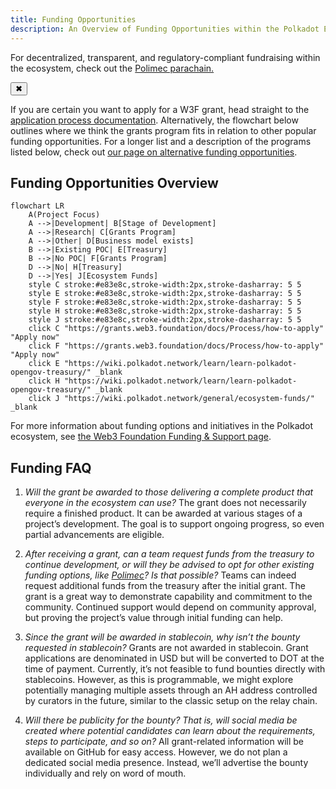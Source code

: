 ```yaml
---
title: Funding Opportunities
description: An Overview of Funding Opportunities within the Polkadot Ecosystem.
---
```


<!-- MessageBox -->
<div id="messageBox" class="floating-message-box">
  <p>
    For decentralized, transparent, and regulatory-compliant fundraising within the ecosystem, check out the
    <a href="https://www.polimec.org/" target="_blank" rel="noopener noreferrer">
      Polimec parachain.
    </a> 
  </p>
  <button class="close-messagebox" aria-label="Close message">✖</button>
</div>

If you are certain you want to apply for a W3F grant, head straight to the
[application process documentation](https://grants.web3.foundation/docs/Process/how-to-apply).
Alternatively, the flowchart below outlines where we think the grants program fits in relation to
other popular funding opportunities. For a longer list and a description of the programs listed below, check out
[our page on alternative funding opportunities](./grants.md#alternative-funding-sources).

## Funding Opportunities Overview

```mermaid
flowchart LR
    A(Project Focus)
    A -->|Development| B[Stage of Development]
    A -->|Research| C[Grants Program]
    A -->|Other| D[Business model exists]
    B -->|Existing POC| E[Treasury]
    B -->|No POC| F[Grants Program]
    D -->|No| H[Treasury]
    D -->|Yes| J[Ecosystem Funds]
    style C stroke:#e83e8c,stroke-width:2px,stroke-dasharray: 5 5
    style E stroke:#e83e8c,stroke-width:2px,stroke-dasharray: 5 5
    style F stroke:#e83e8c,stroke-width:2px,stroke-dasharray: 5 5
    style H stroke:#e83e8c,stroke-width:2px,stroke-dasharray: 5 5
    style J stroke:#e83e8c,stroke-width:2px,stroke-dasharray: 5 5
    click C "https://grants.web3.foundation/docs/Process/how-to-apply" "Apply now"
    click F "https://grants.web3.foundation/docs/Process/how-to-apply" "Apply now"
    click E "https://wiki.polkadot.network/learn/learn-polkadot-opengov-treasury/" _blank
    click H "https://wiki.polkadot.network/learn/learn-polkadot-opengov-treasury/" _blank
    click J "https://wiki.polkadot.network/general/ecosystem-funds/" _blank
```

For more information about funding options and initiatives in the Polkadot ecosystem, see [the Web3 Foundation Funding & Support page](https://web3.foundation/funding-support/).

## Funding FAQ

1. _Will the grant be awarded to those delivering a complete product that everyone in the ecosystem
   can use?_
The grant does not necessarily require a finished product. It can be awarded at various stages of a
project’s development. The goal is to support ongoing progress, so even partial advancements are
eligible.

2. _After receiving a grant, can a team request funds from the treasury to continue development, or
   will they be advised to opt for other existing funding options, like
   [Polimec](https://www.polimec.org/)? Is that possible?_
Teams can indeed request additional funds from the treasury after the initial grant. The grant is a
great way to demonstrate capability and commitment to the community. Continued support would depend
on community approval, but proving the project’s value through initial funding can help.

3. _Since the grant will be awarded in stablecoin, why isn’t the bounty requested in stablecoin?_
Grants are not awarded in stablecoin. Grant applications are denominated in USD but will be
converted to DOT at the time of payment. Currently, it’s not feasible to fund bounties directly with
stablecoins. However, as this is programmable, we might explore potentially managing multiple assets
through an AH address controlled by curators in the future, similar to the classic setup on the
relay chain.

4. _Will there be publicity for the bounty? That is, will social media be created where potential
   candidates can learn about the requirements, steps to participate, and so on?_
All grant-related information will be available on GitHub for easy access. However, we do not plan a
dedicated social media presence. Instead, we’ll advertise the bounty individually and rely on word
of mouth.